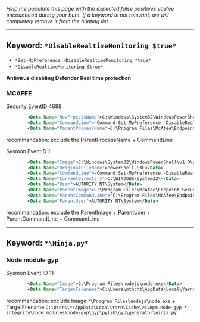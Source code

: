 *Help me populate this page with the expected false positives you've encountered during your hunt. If a keyword is not relevant, we will completely remove it from the hunting list.*

---
## Keyword: `*DisableRealtimeMonitoring $true*`
  - `*Set-MpPreference -DisableRealtimeMonitoring *true*`
  - `*DisableRealtimeMonitoring $true*`

**Antivirus disabling Defender Real time protection**

### MCAFEE

Security EventID 4688
```xml
        <Data Name="NewProcessName">C:\Windows\System32\WindowsPowerShell\v1.0\powershell.exe</Data>
        <Data Name="CommandLine">-Command Set-MpPreference -DisableRealtimeMonitoring $true</Data>
        <Data Name="ParentProcessName">C:\Program Files\McAfee\Endpoint Security\Threat Prevention\mfetp.exe</Data>
```
recommandation: exclude the ParentProcessName + CommandLine

Sysmon EventID 1
```xml
        <Data Name="Image">C:\Windows\System32\WindowsPowerShell\v1.0\powershell.exe</Data>
        <Data Name="OriginalFileName">PowerShell.EXE</Data>
        <Data Name="CommandLine">-Command Set-MpPreference -DisableRealtimeMonitoring $true</Data>
        <Data Name="CurrentDirectory">C:\WINDOWS\system32\</Data>
        <Data Name="User">AUTORITY NT\System</Data>
        <Data Name="ParentImage">C:\Program Files\McAfee\Endpoint Security\Threat Prevention\mfetp.exe</Data>
        <Data Name="ParentCommandLine">"C:\Program Files\McAfee\Endpoint Security\Threat Prevention\mfetp.exe" -mms</Data>
        <Data Name="ParentUser">AUTORITY NT\System</Data>
```
recommandation: exclude the ParentImage + ParentUser + ParentCommandLine + CommandLine 

---

## Keyword: `*\Ninja.py*`

### Node module gyp

Sysmon Event ID 11
```xml
        <Data Name="Image">C:\Program Files\nodejs\node.exe</Data>
        <Data Name="TargetFilename">C:\Users\mthcht\AppData\Local\Yarn\Cache\v6\npm-node-gyp-9.4.0-integrity\node_modules\node-gyp\gyp\pylib\gyp\generator\ninja.py</Data>
```

recommandation: exclude Image `*\Program Files\nodejs\node.exe` + TargetFilename `C:\Users\*\AppData\Local\Yarn\Cache\v6\npm-node-gyp-*-integrity\node_modules\node-gyp\gyp\pylib\gyp\generator\ninja.py`

